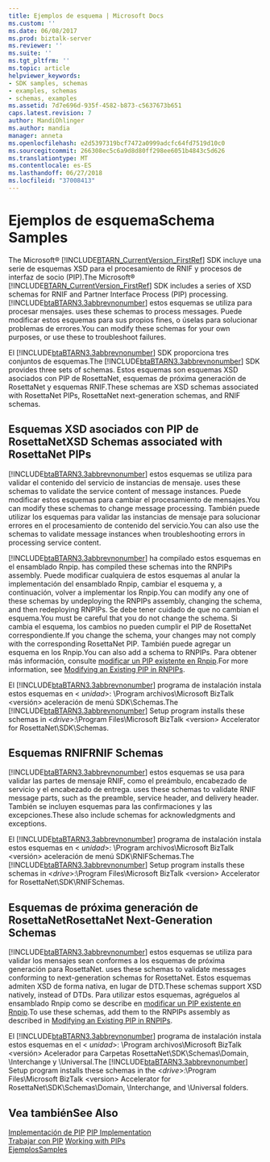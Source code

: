 ```yaml
---
title: Ejemplos de esquema | Microsoft Docs
ms.custom: ''
ms.date: 06/08/2017
ms.prod: biztalk-server
ms.reviewer: ''
ms.suite: ''
ms.tgt_pltfrm: ''
ms.topic: article
helpviewer_keywords:
- SDK samples, schemas
- examples, schemas
- schemas, examples
ms.assetid: 7d7e696d-935f-4582-b873-c5637673b651
caps.latest.revision: 7
author: MandiOhlinger
ms.author: mandia
manager: anneta
ms.openlocfilehash: e2d5397319bcf7472a0999adcfc64fd7519d10c0
ms.sourcegitcommit: 266308ec5c6a9d8d80ff298ee6051b4843c5d626
ms.translationtype: MT
ms.contentlocale: es-ES
ms.lasthandoff: 06/27/2018
ms.locfileid: "37008413"
---
```

# <a name="schema-samples"></a><span data-ttu-id="cc9c5-102">Ejemplos de esquema</span><span class="sxs-lookup"><span data-stu-id="cc9c5-102">Schema Samples</span></span>
<span data-ttu-id="cc9c5-103">The Microsoft® [!INCLUDE[BTARN_CurrentVersion_FirstRef](../../includes/btarn-currentversion-firstref-md.md)] SDK incluye una serie de esquemas XSD para el procesamiento de RNIF y procesos de interfaz de socio (PIP).</span><span class="sxs-lookup"><span data-stu-id="cc9c5-103">The Microsoft® [!INCLUDE[BTARN_CurrentVersion_FirstRef](../../includes/btarn-currentversion-firstref-md.md)] SDK includes a series of XSD schemas for RNIF and Partner Interface Process (PIP) processing.</span></span> [!INCLUDE[btaBTARN3.3abbrevnonumber](../../includes/btabtarn3-3abbrevnonumber-md.md)]<span data-ttu-id="cc9c5-104"> estos esquemas se utiliza para procesar mensajes.</span><span class="sxs-lookup"><span data-stu-id="cc9c5-104"> uses these schemas to process messages.</span></span> <span data-ttu-id="cc9c5-105">Puede modificar estos esquemas para sus propios fines, o úselas para solucionar problemas de errores.</span><span class="sxs-lookup"><span data-stu-id="cc9c5-105">You can modify these schemas for your own purposes, or use these to troubleshoot failures.</span></span>  
  
 <span data-ttu-id="cc9c5-106">El [!INCLUDE[btaBTARN3.3abbrevnonumber](../../includes/btabtarn3-3abbrevnonumber-md.md)] SDK proporciona tres conjuntos de esquemas.</span><span class="sxs-lookup"><span data-stu-id="cc9c5-106">The [!INCLUDE[btaBTARN3.3abbrevnonumber](../../includes/btabtarn3-3abbrevnonumber-md.md)] SDK provides three sets of schemas.</span></span> <span data-ttu-id="cc9c5-107">Estos esquemas son esquemas XSD asociados con PIP de RosettaNet, esquemas de próxima generación de RosettaNet y esquemas RNIF.</span><span class="sxs-lookup"><span data-stu-id="cc9c5-107">These schemas are XSD schemas associated with RosettaNet PIPs, RosettaNet next-generation schemas, and RNIF schemas.</span></span>  
  
## <a name="xsd-schemas-associated-with-rosettanet-pips"></a><span data-ttu-id="cc9c5-108">Esquemas XSD asociados con PIP de RosettaNet</span><span class="sxs-lookup"><span data-stu-id="cc9c5-108">XSD Schemas associated with RosettaNet PIPs</span></span>  
 [!INCLUDE[btaBTARN3.3abbrevnonumber](../../includes/btabtarn3-3abbrevnonumber-md.md)]<span data-ttu-id="cc9c5-109"> estos esquemas se utiliza para validar el contenido del servicio de instancias de mensaje.</span><span class="sxs-lookup"><span data-stu-id="cc9c5-109"> uses these schemas to validate the service content of message instances.</span></span> <span data-ttu-id="cc9c5-110">Puede modificar estos esquemas para cambiar el procesamiento de mensajes.</span><span class="sxs-lookup"><span data-stu-id="cc9c5-110">You can modify these schemas to change message processing.</span></span> <span data-ttu-id="cc9c5-111">También puede utilizar los esquemas para validar las instancias de mensaje para solucionar errores en el procesamiento de contenido del servicio.</span><span class="sxs-lookup"><span data-stu-id="cc9c5-111">You can also use the schemas to validate message instances when troubleshooting errors in processing service content.</span></span>  
  
 [!INCLUDE[btaBTARN3.3abbrevnonumber](../../includes/btabtarn3-3abbrevnonumber-md.md)]<span data-ttu-id="cc9c5-112"> ha compilado estos esquemas en el ensamblado Rnpip.</span><span class="sxs-lookup"><span data-stu-id="cc9c5-112"> has compiled these schemas into the RNPIPs assembly.</span></span> <span data-ttu-id="cc9c5-113">Puede modificar cualquiera de estos esquemas al anular la implementación del ensamblado Rnpip, cambiar el esquema y, a continuación, volver a implementar los Rnpip.</span><span class="sxs-lookup"><span data-stu-id="cc9c5-113">You can modify any one of these schemas by undeploying the RNPIPs assembly, changing the schema, and then redeploying RNPIPs.</span></span> <span data-ttu-id="cc9c5-114">Se debe tener cuidado de que no cambian el esquema.</span><span class="sxs-lookup"><span data-stu-id="cc9c5-114">You must be careful that you do not change the schema.</span></span> <span data-ttu-id="cc9c5-115">Si cambia el esquema, los cambios no pueden cumplir el PIP de RosettaNet correspondiente.</span><span class="sxs-lookup"><span data-stu-id="cc9c5-115">If you change the schema, your changes may not comply with the corresponding RosettaNet PIP.</span></span> <span data-ttu-id="cc9c5-116">También puede agregar un esquema en los Rnpip.</span><span class="sxs-lookup"><span data-stu-id="cc9c5-116">You can also add a schema to RNPIPs.</span></span> <span data-ttu-id="cc9c5-117">Para obtener más información, consulte [modificar un PIP existente en Rnpip](../../adapters-and-accelerators/accelerator-rosettanet/modifying-an-existing-pip-in-rnpips.md).</span><span class="sxs-lookup"><span data-stu-id="cc9c5-117">For more information, see [Modifying an Existing PIP in RNPIPs](../../adapters-and-accelerators/accelerator-rosettanet/modifying-an-existing-pip-in-rnpips.md).</span></span>  
  
 <span data-ttu-id="cc9c5-118">El [!INCLUDE[btaBTARN3.3abbrevnonumber](../../includes/btabtarn3-3abbrevnonumber-md.md)] programa de instalación instala estos esquemas en \< *unidad*\>: \Program archivos\\Microsoft BizTalk \<versión\> aceleración de menú SDK\Schemas.</span><span class="sxs-lookup"><span data-stu-id="cc9c5-118">The [!INCLUDE[btaBTARN3.3abbrevnonumber](../../includes/btabtarn3-3abbrevnonumber-md.md)] Setup program installs these schemas in \<*drive*\>:\Program Files\\Microsoft  BizTalk \<version\> Accelerator for RosettaNet\SDK\Schemas.</span></span>  
  
## <a name="rnif-schemas"></a><span data-ttu-id="cc9c5-119">Esquemas RNIF</span><span class="sxs-lookup"><span data-stu-id="cc9c5-119">RNIF Schemas</span></span>  
 [!INCLUDE[btaBTARN3.3abbrevnonumber](../../includes/btabtarn3-3abbrevnonumber-md.md)]<span data-ttu-id="cc9c5-120"> estos esquemas se usa para validar las partes de mensaje RNIF, como el preámbulo, encabezado de servicio y el encabezado de entrega.</span><span class="sxs-lookup"><span data-stu-id="cc9c5-120"> uses these schemas to validate RNIF message parts, such as the preamble, service header, and delivery header.</span></span> <span data-ttu-id="cc9c5-121">También se incluyen esquemas para las confirmaciones y las excepciones.</span><span class="sxs-lookup"><span data-stu-id="cc9c5-121">These also include schemas for acknowledgments and exceptions.</span></span>  
  
 <span data-ttu-id="cc9c5-122">El [!INCLUDE[btaBTARN3.3abbrevnonumber](../../includes/btabtarn3-3abbrevnonumber-md.md)] programa de instalación instala estos esquemas en \< *unidad*\>: \Program archivos\\Microsoft BizTalk \<versión\> aceleración de menú SDK\RNIFSchemas.</span><span class="sxs-lookup"><span data-stu-id="cc9c5-122">The [!INCLUDE[btaBTARN3.3abbrevnonumber](../../includes/btabtarn3-3abbrevnonumber-md.md)] Setup program installs these schemas in \<*drive*\>:\Program Files\\Microsoft  BizTalk \<version\> Accelerator for RosettaNet\SDK\RNIFSchemas.</span></span>  
  
## <a name="rosettanet-next-generation-schemas"></a><span data-ttu-id="cc9c5-123">Esquemas de próxima generación de RosettaNet</span><span class="sxs-lookup"><span data-stu-id="cc9c5-123">RosettaNet Next-Generation Schemas</span></span>  
 [!INCLUDE[btaBTARN3.3abbrevnonumber](../../includes/btabtarn3-3abbrevnonumber-md.md)]<span data-ttu-id="cc9c5-124"> estos esquemas se utiliza para validar los mensajes sean conformes a los esquemas de próxima generación para RosettaNet.</span><span class="sxs-lookup"><span data-stu-id="cc9c5-124"> uses these schemas to validate messages conforming to next-generation schemas for RosettaNet.</span></span> <span data-ttu-id="cc9c5-125">Estos esquemas admiten XSD de forma nativa, en lugar de DTD.</span><span class="sxs-lookup"><span data-stu-id="cc9c5-125">These schemas support XSD natively, instead of DTDs.</span></span> <span data-ttu-id="cc9c5-126">Para utilizar estos esquemas, agréguelos al ensamblado Rnpip como se describe en [modificar un PIP existente en Rnpip](../../adapters-and-accelerators/accelerator-rosettanet/modifying-an-existing-pip-in-rnpips.md).</span><span class="sxs-lookup"><span data-stu-id="cc9c5-126">To use these schemas, add them to the RNPIPs assembly as described in [Modifying an Existing PIP in RNPIPs](../../adapters-and-accelerators/accelerator-rosettanet/modifying-an-existing-pip-in-rnpips.md).</span></span>  
  
 <span data-ttu-id="cc9c5-127">El [!INCLUDE[btaBTARN3.3abbrevnonumber](../../includes/btabtarn3-3abbrevnonumber-md.md)] programa de instalación instala estos esquemas en el \< *unidad*\>: \Program archivos\\Microsoft BizTalk \<versión\> Acelerador para Carpetas RosettaNet\SDK\Schemas\Domain, \Interchange y \Universal.</span><span class="sxs-lookup"><span data-stu-id="cc9c5-127">The [!INCLUDE[btaBTARN3.3abbrevnonumber](../../includes/btabtarn3-3abbrevnonumber-md.md)] Setup program installs these schemas in the \<*drive*\>:\Program Files\\Microsoft  BizTalk \<version\> Accelerator for RosettaNet\SDK\Schemas\Domain, \Interchange, and \Universal folders.</span></span>  
  
## <a name="see-also"></a><span data-ttu-id="cc9c5-128">Vea también</span><span class="sxs-lookup"><span data-stu-id="cc9c5-128">See Also</span></span>  
 <span data-ttu-id="cc9c5-129">[Implementación de PIP](../../adapters-and-accelerators/accelerator-rosettanet/pip-implementation.md) </span><span class="sxs-lookup"><span data-stu-id="cc9c5-129">[PIP Implementation](../../adapters-and-accelerators/accelerator-rosettanet/pip-implementation.md) </span></span>  
 <span data-ttu-id="cc9c5-130">[Trabajar con PIP](../../adapters-and-accelerators/accelerator-rosettanet/working-with-pips.md) </span><span class="sxs-lookup"><span data-stu-id="cc9c5-130">[Working with PIPs](../../adapters-and-accelerators/accelerator-rosettanet/working-with-pips.md) </span></span>  
 [<span data-ttu-id="cc9c5-131">Ejemplos</span><span class="sxs-lookup"><span data-stu-id="cc9c5-131">Samples</span></span>](../../adapters-and-accelerators/accelerator-rosettanet/samples3.md)